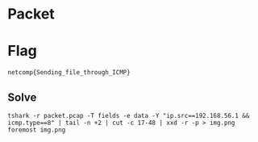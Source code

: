 # Packet

# Flag
```
netcomp{Sending_file_through_ICMP}
```

## Solve
```
tshark -r packet.pcap -T fields -e data -Y "ip.src==192.168.56.1 && icmp.type==8" | tail -n +2 | cut -c 17-48 | xxd -r -p > img.png
foremost img.png
```